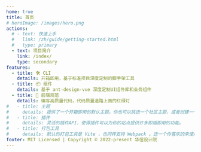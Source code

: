 ```yaml
---
home: true
title: 首页
# heroImage: /images/hero.png
actions:
  # - text: 快速上手
  #   link: /zh/guide/getting-started.html
  #   type: primary
  - text: 项目简介
    link: /index/
    type: secondary
features:
  - title: 🛠️ CLI
    details: 开箱即用，基于标准项目深度定制的脚手架工具
  - title: 📦 组件
    details: 基于 ant-design-vue 深度定制UI组件库和业务组件
  - title: 🚥 前端规范
    details: 编写高质量代码，代码质量道路上面的红绿灯
#   - title: 主题
#     details: 提供了一个开箱即用的默认主题。你也可以挑选一个社区主题，或者创建一个你自己的主题。
#   - title: 插件
#     details: 灵活的插件API，使得插件可以为你的站点提供许多即插即用的功能。
#   - title: 打包工具
#     details: 默认的打包工具是 Vite ，也同样支持 Webpack 。选一个你喜欢的来使用吧！
footer: MIT Licensed | Copyright © 2022-present 华信设计院
---
```


<!-- ### 像数 1, 2, 3 一样容易

<CodeGroup>
  <CodeGroupItem title="YARN" active>

```bash
# 在你的项目中安装
yarn add -D vuepress@next
# 新建一个 markdown 文件
echo '# Hello VuePress' > README.md
# 开始写作
yarn vuepress dev
# 构建静态文件
yarn vuepress build
```

  </CodeGroupItem>

  <CodeGroupItem title="NPM">

```bash
# 在你的项目中安装
npm install -D vuepress@next
# 新建一个 markdown 文件
echo '# Hello VuePress' > README.md
# 开始写作
npx vuepress dev
# 构建静态文件
npx vuepress build
``` 

  </CodeGroupItem>
</CodeGroup>-->